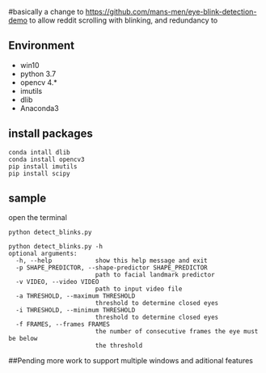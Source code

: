 #basically a change to https://github.com/mans-men/eye-blink-detection-demo to allow reddit scrolling with blinking, and redundancy to 

## Environment
* win10
* python 3.7
* opencv 4.*
* imutils
* dlib
* Anaconda3

## install packages
```
conda intall dlib
conda install opencv3
pip install imutils
pip install scipy
```

## sample 
open the terminal 
```
python detect_blinks.py
```

```
python detect_blinks.py -h
optional arguments:
  -h, --help            show this help message and exit
  -p SHAPE_PREDICTOR, --shape-predictor SHAPE_PREDICTOR
                        path to facial landmark predictor
  -v VIDEO, --video VIDEO
                        path to input video file
  -a THRESHOLD, --maximum THRESHOLD
                        threshold to determine closed eyes
  -i THRESHOLD, --minimum THRESHOLD
                        threshold to determine closed eyes
  -f FRAMES, --frames FRAMES
                        the number of consecutive frames the eye must be below
                        the threshold
```

##Pending more work to support multiple windows and aditional features